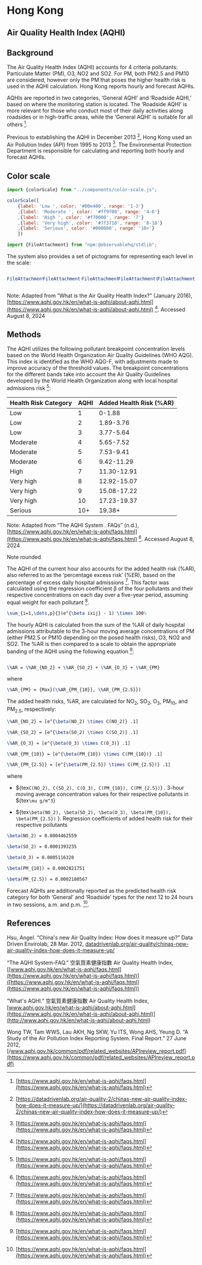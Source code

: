 # Hong Kong

## Air Quality Health Index (AQHI)

## Background

The Air Quality Health Index (AQHI) accounts for 4 criteria pollutants: Particulate Matter (PM), O3, NO2 and SO2. For PM, both PM2.5 and PM10 are considered, however only the PM that poses the higher health risk is used in the AQHI calculation. Hong Kong reports hourly and forecast AQHIs.

AQHIs are reported in two categories, ‘General AQHI’ and ‘Roadside AQHI,’ based on where the monitoring station is located. The ‘Roadside AQHI’ is more relevant for those who conduct most of their daily activities along roadsides or in high-traffic areas, while the ‘General AQHI’ is suitable for all others [^1].

Previous to establishing the AQHI in December 2013 [^2], Hong Kong used an Air Pollution Index (API) from 1995 to 2013 [^1]. The Environmental Protection Department is responsible for calculating and reporting both hourly and forecast AQHIs.

## Color scale

```js
import {colorScale} from "../components/color-scale.js";
```

```js
colorScale([
    {label: 'Low ', color: '#00e400', range: '1-3'}
    ,{label: 'Moderate ', color: '#ff9f00', range: '4-6'}
    ,{label: 'High ', color: '#f70000', range: '7'}
    ,{label: 'Very high', color: '#7f3710', range: '8-10'}
    ,{label: 'Serious', color: '#000000', range: '10+'}
    ])
```

```js
import {FileAttachment} from "npm:@observablehq/stdlib";
```

The system also provides a set of pictograms for representing each level in the scale:


<div style="display: flex;">

```js
FileAttachment('../imgs/hk_icon_low.svg').image({height: 90})
```

```js
FileAttachment('../imgs/hk_icon_moderate.svg').image({height: 90})
```


```js
FileAttachment('../imgs/hk_icon_high.svg').image({height: 90})
```

```js
FileAttachment('../imgs/hk_icon_very_high.svg').image({height: 90})
```


```js
FileAttachment('../imgs/hk_icon_serious.svg').image({height: 90})
```

</div>

Note: Adapted from “What is the Air Quality Health Index?” (January 2016), [https://www.aqhi.gov.hk/en/what-is-aqhi/about-aqhi.html](https://www.aqhi.gov.hk/en/what-is-aqhi/about-aqhi.html) [^1]. Accessed August 8, 2024

## Methods

The AQHI utilizes the following pollutant breakpoint concentration levels based on the World Health Organization Air Quality Guidelines (WHO AQG). This index is identified as the WHO AQG-F, with adjustments made to improve accuracy of the threshold values. The breakpoint concentrations for the different bands take into account the Air Quality Guidelines developed by the World Health Organization along with local hospital admissions risk [^1]:

| Health Risk Category | AQHI | Added Health Risk (%AR) |
| :---- | :---- | :---- |
| Low | 1 | 0-1.88 |
| Low | 2 | 1.89-3.76 |
| Low | 3 | 3.77-5.64 |
| Moderate | 4 | 5.65-7.52 |
| Moderate | 5 | 7.53-9.41 |
| Moderate | 6 | 9.42-11.29 |
| High | 7 | 11.30-12.91 |
| Very high | 8 | 12.92-15.07 |
| Very high | 9 | 15.08-17.22 |
| Very high | 10 | 17.23-19.37 |
| Serious | 10+ | 19.38+ |

Note: Adapted from “The AQHI System . FAQs” (n.d.), [https://www.aqhi.gov.hk/en/what-is-aqhi/faqs.html](https://www.aqhi.gov.hk/en/what-is-aqhi/faqs.html) [^1]. Accessed August 8, 2024

Note rounded

The AQHI of the current hour also accounts for the added health risk (%AR), also referred to as the ‘percentage excess risk’ (%ER), based on the percentage of excess daily hospital admissions [^1]. This factor was calculated using the regression coefficient β of the four pollutants and their respective concentrations on each day over a five-year period, assuming equal weight for each pollutant [^1].


```tex
\sum_{i=1,\dots,p}{}(e^{\beta ixij} - 1) \times 100%
```

The hourly AQHI is calculated from the sum of the %AR of daily hospital admissions attributable to the 3-hour moving average concentrations of PM (either PM2.5 or PM10 depending on the posed health risks), O3, NO2 and SO2. The %AR is then compared to a scale to obtain the appropriate banding of the AQHI using the following equation [^1]:


```tex

```

```tex
\%AR = \%AR_{NO_2} + \%AR_{SO_2} + \%AR_{O_3} + \%AR_{PM}  
```

where

```tex
\%AR_{PM} = {Max}(\%AR_{PM_{10}}, \%AR_{PM_{2.5}})    
```

The added health risks, %AR, are calculated for NO<sub>2</sub>, SO<sub>2</sub>, O<sub>3</sub>, PM<sub>10</sub>, and PM<sub>2.5</sub>, respectively:

```tex
\%AR_{NO_2} = [e^{\beta(NO_2) \times C(NO_2)} .1]  
```  

```tex
\%AR_{SO_2} = [e^{\beta(SO_2) \times C(SO_2)} .1]  
```  

```tex
\%AR_{O_3} = [e^{\beta(O_3) \times C(O_3)} .1]  
```  

```tex
\%AR_{PM_{10}} = [e^{\beta(PM_{10}) \times C(PM_{10})} .1]  
```  

```tex
\%AR_{PM_{2.5}} = [e^{\beta(PM_{2.5}) \times C(PM_{2.5})} .1]  
```

where  

* ${tex`C(NO_2), C(SO_2), C(O_3), C(PM_{10}), C(PM_{2.5})`} . 3-hour moving average concentration values for their respective pollutants in ${tex`\mu g/m^3`}

* ${tex`\beta(NO_2), \beta(SO_2), \beta(O_3), \beta(PM_{10}), \beta(PM_{2.5})` }. Regression coefficients of added health risk for their respective pollutants

```tex
\beta(NO_2) = 0.0004462559  
```  

```tex
\beta(SO_2) = 0.0001393235  
```  

```tex
\beta(O_3) = 0.0005116328  
```  

```tex
\beta(PM_{10}) = 0.0002821751  
```  

```tex
\beta(PM_{2.5}) = 0.0002180567  
```

Forecast AQHIs are additionally reported as the predicted health risk category for both ‘General’ and ‘Roadside’ types for the next 12 to 24 hours in two sessions, a.m. and p.m. [^1].

## References

Hsu, Angel. “China's new Air Quality Index: How does it measure up?” Data Driven Envirolab, 28 Mar. 2012, [datadrivenlab.org/air-quality/chinas-new-air-quality-index-how-does-it-measure-up/](https://datadrivenlab.org/air-quality/chinas-new-air-quality-index-how-does-it-measure-up/)

“The AQHI System-FAQ.” 空氣質素健康指數 Air Quality Health Index, [[www.aqhi.gov.hk/en/what-is-aqhi/faqs.html](https://www.aqhi.gov.hk/en/what-is-aqhi/faqs.html)]([https://www.aqhi.gov.hk/en/what-is-aqhi/faqs.html](https://www.aqhi.gov.hk/en/what-is-aqhi/faqs.html))

“What's AQHI.” 空氣質素健康指數 Air Quality Health Index, [[www.aqhi.gov.hk/en/what-is-aqhi/about-aqhi.html](https://www.aqhi.gov.hk/en/what-is-aqhi/about-aqhi.html)](<http://www.aqhi.gov.hk/en/what-is-aqhi/about-aqhi.html>](<https://www.aqhi.gov.hk/en/what-is-aqhi/about-aqhi.html>))

Wong TW, Tam WWS, Lau AKH, Ng SKW, Yu ITS, Wong AHS, Yeung D. “A Study of the Air Pollution Index Reporting System. Final Report.” 27 June 2012, [/www.aqhi.gov.hk/common/pdf/related_websites/APIreview_report.pdf](https://www.aqhi.gov.hk/common/pdf/related_websites/APIreview_report.pdf)

[^1]: [https://www.aqhi.gov.hk/en/what-is-aqhi/faqs.html](https://www.aqhi.gov.hk/en/what-is-aqhi/faqs.html)  
[^2]: [https://datadrivenlab.org/air-quality-2/chinas-new-air-quality-index-how-does-it-measure-up/](https://datadrivenlab.org/air-quality-2/chinas-new-air-quality-index-how-does-it-measure-up/)  
